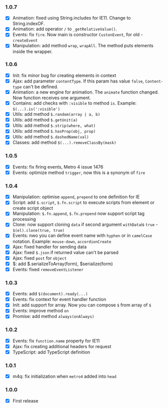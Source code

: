 ### 1.0.7
+ [x] Animation: fixed using String.includes for IE11. Change to String.indexOF.
+ [x] Animation: add operator `/` to `_getRelativeValue()`.
+ [x] Events: fix `fire`. Now main is constructor `CustonEvent`, for old - `createEvent`
+ [x] Manipulation: add method `wrap`, `wrapAll`. The method puts elements inside the wrapper. 

### 1.0.6
+ [x] Init: fix minor bug for creating elements in context
+ [x] Ajax: add parameter `contentType`. If this param has value `false`, `Content-type` can't be defined.
+ [x] Animation: a new engine for animation. The `animate` function changed. Now function receives one argument.
+ [x] Contains: add checks with `:visible` to method `is`. Example: `$(...).is(':visible')`
+ [x] Utils: add method `$.random(array | a, b)` 
+ [x] Utils: add method `$.getUnit(a)` 
+ [x] Utils: add method `$.strip(where, what)` 
+ [x] Utils: add method `$.hasProp(obj, prop)` 
+ [x] Utils: add method `$.dashedName(val)` 
+ [x] Classes: add method `$(...).removeClassBy(mask)`

### 1.0.5
+ [x] Events: fix firing events, Metro 4 issue 1476
+ [x] Events: optimize method `trigger`, now this is a synonym of `fire`

### 1.0.4
+ [x] Manipulation: optimise `append`, `prepend` to one definition for IE
+ [x] Script: add `$.script`, `$.fn.script` to execute scripts from element or create script object
+ [x] Manipulation: `$.fn.append`, `$.fn.prepend` now support script tag processing
+ [x] Clone: now support cloning `data` if second argument `withData`is `true` - `$(el).clone(true, true)`
+ [x] Events: nwo you can define event name with `hyphen` or in `camelCase` notation. Example: `mouse-down`, `accordionCreate`
+ [x] Ajax: fixed handler for sending data
+ [x] Ajax: fixed `$.json` if returned value can't be parsed
+ [x] Ajax: fixed `post` for `object`
+ [x] $: add $.serializeToArray(form), $serialize(form)
+ [x] Events: fixed `removeEventListener`

### 1.0.3
+ [x] Events: add `$(document).ready(...)`
+ [x] Events: fix context for event handler function
+ [x] Init: add support for array. Now you can compose `$` from array of `$`
+ [x] Events: improve method `on`
+ [x] Promise: add method `always(onAlways)`

### 1.0.2
+ [x] Events: fix `function.name` property for IE11
+ [x] Ajax: fix creating additional headers for request
+ [x] TypeScript: add TypeScript definition 

### 1.0.1
+ [x] m4q: fix initialization when `metro4` added into `head` 

### 1.0.0
+ [x] First release